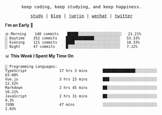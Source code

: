 <p align="center">
  <samp>
    <span>keep coding, keep studying, and keep happiness.</span>
  </samp>
</p>

<p align="center">
  <samp>
    <a href="https://github.com/ouduidui/fe-study">study</a> |
    <a href="https://ouduidui.cn">blog</a>  |
    <a href="https://juejin.cn/user/4309700183594366">juejin</a> |
    <a href="https://user-images.githubusercontent.com/54696834/159862985-5fbb577a-ba1b-4941-9f99-98cee13b7a60.jpeg">wechat</a> |
    <a href="https://twitter.com/ouduidui">twitter</a>
  </samp>
</p>

<!--START_SECTION:waka-->
**I'm an Early 🐤** 

```text
🌞 Morning    140 commits    █████░░░░░░░░░░░░░░░░░░░░   21.21% 
🌆 Daytime    352 commits    █████████████░░░░░░░░░░░░   53.33% 
🌃 Evening    121 commits    ████░░░░░░░░░░░░░░░░░░░░░   18.33% 
🌙 Night      47 commits     █░░░░░░░░░░░░░░░░░░░░░░░░   7.12%

```


📊 **This Week I Spent My Time On** 

```text
💬 Programming Languages: 
TypeScript               17 hrs 3 mins       ███████████████░░░░░░░░░░   63.08% 
Vue.js                   3 hrs 23 mins       ███░░░░░░░░░░░░░░░░░░░░░░   12.52% 
Markdown                 2 hrs 45 mins       ██░░░░░░░░░░░░░░░░░░░░░░░   10.21% 
JavaScript               2 hrs 31 mins       ██░░░░░░░░░░░░░░░░░░░░░░░   9.3% 
JSON                     47 mins             ░░░░░░░░░░░░░░░░░░░░░░░░░   2.93%

```


<!--END_SECTION:waka-->
